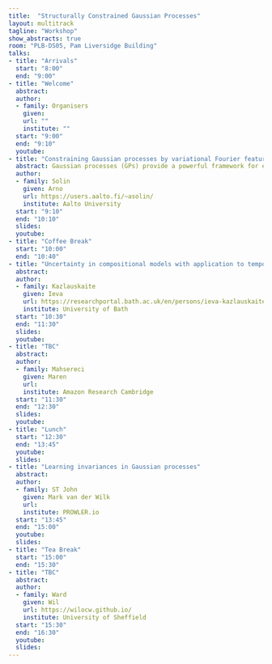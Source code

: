 ```yaml
---
title:  "Structurally Constrained Gaussian Processes"
layout: multitrack
tagline: "Workshop"
show_abstracts: true
room: "PLB-DS05, Pam Liversidge Building"
talks:
- title: "Arrivals"
  start: "8:00"
  end: "9:00"
- title: "Welcome"    
  abstract:
  author:
  - family: Organisers
    given: 
    url: ""
    institute: ""   
  start: "9:00"
  end: "9:10"
  youtube:
- title: "Constraining Gaussian processes by variational Fourier features"
  abstract: Gaussian processes (GPs) provide a powerful framework for extrapolation, interpolation, and noise removal in regression and classification. In this talk we consider constraining GPs to arbitrarily-shaped domains with boundary conditions. We solve a Fourier-like generalised harmonic feature representation of the GP prior in the domain of interest, which both constrains the GP and attains a low-rank representation that is used for speeding up inference. The method scales as O(nm^2) in prediction and O(m^3) in hyperparameter learning for regression, where n is the number of data points and m the number of features. Furthermore, we make use of the variational approach to allow the method to deal with non-Gaussian likelihoods. The experiments cover both simulated and empirical data in which the boundary conditions allow for inclusion of additional physical information.
  author:
  - family: Solin
    given: Arno
    url: https://users.aalto.fi/~asolin/
    institute: Aalto University
  start: "9:10"
  end: "10:10"
  slides:  
  youtube:
- title: "Coffee Break"
  start: "10:00"
  end: "10:40"    
- title: "Uncertainty in compositional models with application to temporal alignment"
  abstract: 
  author:
  - family: Kazlauskaite
    given: Ieva
    url: https://researchportal.bath.ac.uk/en/persons/ieva-kazlauskaite
    institute: University of Bath
  start: "10:30"
  end: "11:30"
  slides: 
  youtube:
- title: "TBC"
  abstract: 
  author:
  - family: Mahsereci  
    given: Maren
    url: 
    institute: Amazon Research Cambridge
  start: "11:30"
  end: "12:30"
  slides:  
  youtube:
- title: "Lunch"
  start: "12:30"
  end: "13:45"
  youtube:
  slides:
- title: "Learning invariances in Gaussian processes"
  abstract: 
  author:
  - family: ST John 
    given: Mark van der Wilk
    url: 
    institute: PROWLER.io
  start: "13:45"
  end: "15:00"
  youtube:
  slides:  
- title: "Tea Break"
  start: "15:00"
  end: "15:30"
- title: "TBC"
  abstract: 
  author:
  - family: Ward
    given: Wil
    url: https://wilocw.github.io/
    institute: University of Sheffield
  start: "15:30"
  end: "16:30"
  youtube:
  slides: 
---
```

